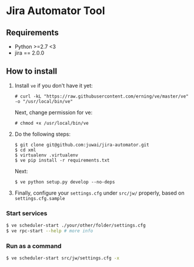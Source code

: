# Jira Automator Tool

## Requirements
* Python >=2.7 <3
* jira == 2.0.0

## How to install

1. Install `ve` if you don't have it yet:
    ```
    # curl -kL "https://raw.githubusercontent.com/erning/ve/master/ve" -o "/usr/local/bin/ve"
    ```

    Next, change permission for ve:
    ```
    # chmod +x /usr/local/bin/ve
    ```

2. Do the following steps:
    ```
    $ git clone git@github.com:juwai/jira-automator.git
    $ cd xml
    $ virtualenv .virtualenv
    $ ve pip install -r requirements.txt
    ```

    Next:
    ```
    $ ve python setup.py develop --no-deps
    ```

3. Finally, configure your `settings.cfg` under `src/jw/` properly, based on `settings.cfg.sample`


### Start services

```bash
$ ve scheduler-start ./your/other/folder/settings.cfg
$ ve rpc-start --help # more info
```

### Run as a command
```bash
$ ve scheduler-start src/jw/settings.cfg -x
```
